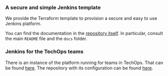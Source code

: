 ### A secure and simple Jenkins template

We provide the Terraform template to provision a secure and easy to use Jenkins platform.

You can find the documentation in the [repository itself](https://github.com/alphagov/re-build-systems). In particular, consult the main `README` file and the `docs` folder.

### Jenkins for the TechOps teams

There is an instance of the platform running for teams in TechOps. That can be found [here](https://prod.gds-re.build.gds-reliability.engineering). The repository with its configuration can be found [here](https://github.com/alphagov/re-build-terraform).
